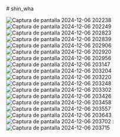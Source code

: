 #   s h i n _ w h a 

 ![Captura de pantalla 2024-12-06 202238](https://github.com/user-attachments/assets/7285880b-6ad4-4ea9-89b4-46ee38963224)
![Captura de pantalla 2024-12-06 202249](https://github.com/user-attachments/assets/0abe5388-8dd6-4000-8fec-0af2a4d68bf3)
![Captura de pantalla 2024-12-06 202823](https://github.com/user-attachments/assets/036ef38f-6257-4ed2-b588-cff0c0b473e0)
![Captura de pantalla 2024-12-06 202839](https://github.com/user-attachments/assets/602a7109-f069-4037-8de5-95d8c8ab6930)
![Captura de pantalla 2024-12-06 202906](https://github.com/user-attachments/assets/e874c1ad-9f33-4bf6-9637-f23ba33e8496)
![Captura de pantalla 2024-12-06 202920](https://github.com/user-attachments/assets/09363b7d-4bcf-45dd-a3aa-8dc352bd94ea)
![Captura de pantalla 2024-12-06 202956](https://github.com/user-attachments/assets/99766422-0d6e-45dd-b5c1-43319ce4b00d)
![Captura de pantalla 2024-12-06 203147](https://github.com/user-attachments/assets/5931c7ea-e3ef-4ead-83ea-e94902e4b539)
![Captura de pantalla 2024-12-06 203204](https://github.com/user-attachments/assets/48294067-ded4-4ab1-8cb3-b1bada957450)
![Captura de pantalla 2024-12-06 203220](https://github.com/user-attachments/assets/4ad24fb3-2013-4a7e-bb72-ea4455789956)
![Captura de pantalla 2024-12-06 203248](https://github.com/user-attachments/assets/32f928a9-f1e6-43b9-8ef8-a6200cf1f371)
![Captura de pantalla 2024-12-06 203302](https://github.com/user-attachments/assets/41e77d3d-0dfb-4fd5-b778-3179d6bf1fb0)
![Captura de pantalla 2024-12-06 203426](https://github.com/user-attachments/assets/47d983ea-4196-47d2-8494-33ca2d179d11)
![Captura de pantalla 2024-12-06 203458](https://github.com/user-attachments/assets/f73780d1-93ae-44f5-b119-3b877edb3481)
![Captura de pantalla 2024-12-06 203557](https://github.com/user-attachments/assets/0333cc02-6bc9-4a57-96b2-813760b69f61)
![Captura de pantalla 2024-12-06 203643](https://github.com/user-attachments/assets/6e64cbaf-2fd8-4fd0-8c72-fe098cefcb75)
![Captura de pantalla 2024-12-06 203702](https://github.com/user-attachments/assets/1cbefcbb-6f94-4ddd-b534-42dd3bde31e3)
:![Captura de pantalla 2024-12-06 203715](https://github.com/user-attachments/assets/6f89acc1-85ab-4248-a1b7-3518241ee3fe)
